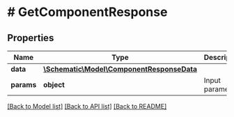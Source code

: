 # # GetComponentResponse

## Properties

Name | Type | Description | Notes
------------ | ------------- | ------------- | -------------
**data** | [**\Schematic\Model\ComponentResponseData**](ComponentResponseData.md) |  |
**params** | **object** | Input parameters |

[[Back to Model list]](../../README.md#models) [[Back to API list]](../../README.md#endpoints) [[Back to README]](../../README.md)
